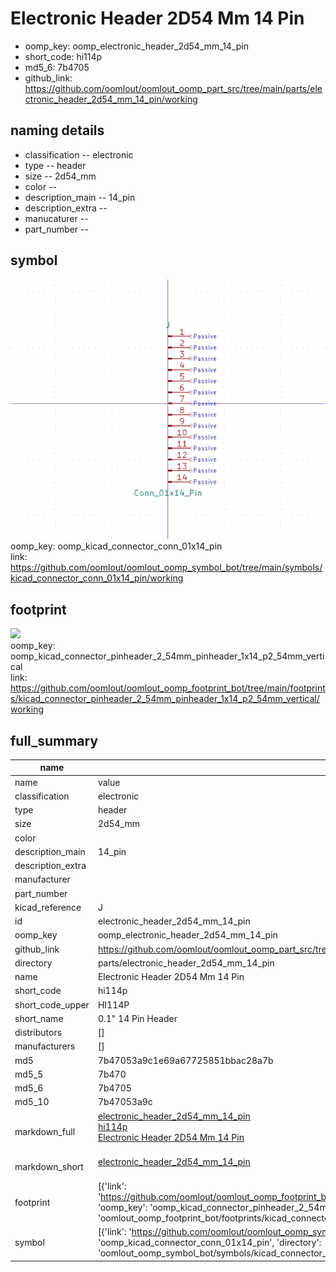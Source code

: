 # Electronic Header 2D54 Mm 14 Pin

  
* oomp_key: oomp_electronic_header_2d54_mm_14_pin 
* short_code: hi114p
* md5_6: 7b4705  
* github_link: https://github.com/oomlout/oomlout_oomp_part_src/tree/main/parts/electronic_header_2d54_mm_14_pin/working  
## naming details
* classification -- electronic
* type -- header
* size -- 2d54_mm
* color -- 
* description_main -- 14_pin
* description_extra -- 
* manucaturer -- 
* part_number -- 



## symbol

![](symbol/0/working/working_600.png)  
oomp_key: oomp_kicad_connector_conn_01x14_pin  
link: https://github.com/oomlout/oomlout_oomp_symbol_bot/tree/main/symbols/kicad_connector_conn_01x14_pin/working  

## footprint

![](footprint/0/working/working_600.png)  
oomp_key: oomp_kicad_connector_pinheader_2_54mm_pinheader_1x14_p2_54mm_vertical  
link: https://github.com/oomlout/oomlout_oomp_footprint_bot/tree/main/footprints/kicad_connector_pinheader_2_54mm_pinheader_1x14_p2_54mm_vertical/working  

## full_summary
| name | value | 
| --- | --- | 
| name | value | 
| classification | electronic | 
| type | header | 
| size | 2d54_mm | 
| color |  | 
| description_main | 14_pin | 
| description_extra |  | 
| manufacturer |  | 
| part_number |  | 
| kicad_reference | J | 
| id | electronic_header_2d54_mm_14_pin | 
| oomp_key | oomp_electronic_header_2d54_mm_14_pin | 
| github_link | https://github.com/oomlout/oomlout_oomp_part_src/tree/main/parts/electronic_header_2d54_mm_14_pin/working | 
| directory | parts/electronic_header_2d54_mm_14_pin | 
| name | Electronic Header 2D54 Mm 14 Pin | 
| short_code | hi114p | 
| short_code_upper | HI114P | 
| short_name | 0.1" 14 Pin Header | 
| distributors | [] | 
| manufacturers | [] | 
| md5 | 7b47053a9c1e69a67725851bbac28a7b | 
| md5_5 | 7b470 | 
| md5_6 | 7b4705 | 
| md5_10 | 7b47053a9c | 
| markdown_full | [electronic_header_2d54_mm_14_pin](https://github.com/oomlout/oomlout_oomp_part_src/tree/main/parts/electronic_header_2d54_mm_14_pin/working)<br>[hi114p](https://github.com/oomlout/oomlout_oomp_part_src/tree/main/parts/electronic_header_2d54_mm_14_pin/working)<br>[Electronic Header 2D54 Mm 14 Pin](https://github.com/oomlout/oomlout_oomp_part_src/tree/main/parts/electronic_header_2d54_mm_14_pin/working)<br><br> | 
| markdown_short | [electronic_header_2d54_mm_14_pin](https://github.com/oomlout/oomlout_oomp_part_src/tree/main/parts/electronic_header_2d54_mm_14_pin/working)<br><br> | 
| footprint | [{'link': 'https://github.com/oomlout/oomlout_oomp_footprint_bot/tree/main/foootprntss/kicad_connector_pinheader_2_54mm_pinheader_1x14_p2_54mm_vertical', 'oomp_key': 'oomp_kicad_connector_pinheader_2_54mm_pinheader_1x14_p2_54mm_vertical', 'directory': 'oomlout_oomp_footprint_bot/footprints/kicad_connector_pinheader_2_54mm_pinheader_1x14_p2_54mm_vertical//working/working.kicad_mod'}] | 
| symbol | [{'link': 'https://github.com/oomlout/oomlout_oomp_symbol_bot/tree/main/symbols/kicad_connector_conn_01x14_pin', 'oomp_key': 'oomp_kicad_connector_conn_01x14_pin', 'directory': 'oomlout_oomp_symbol_bot/symbols/kicad_connector_conn_01x14_pin//working/working.kicad_sym'}] | 
